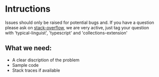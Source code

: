 # Intructions

Issues should only be raised for potential bugs and. If you have a question please ask on [stack-overflow](https://stackoverflow.com/), we are very active, just tag your question with 'typical-linguist', 'typescript' and 'collections-extension'

## What we need: 
* A clear discription of the problem
* Sample code 
* Stack traces if available  
